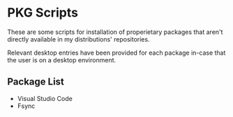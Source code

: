 # PKG Scripts

These are some scripts for installation of properietary packages that aren't directly available in my distributions' repositories.

Relevant desktop entries have been provided for each package in-case that the user is on a desktop environment.

## Package List

- Visual Studio Code
- Fsync
